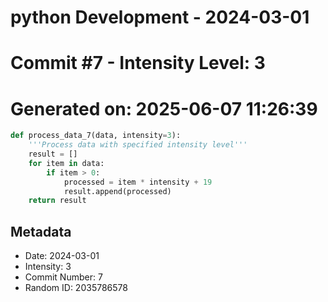 ﻿# python Development - 2024-03-01
# Commit #7 - Intensity Level: 3
# Generated on: 2025-06-07 11:26:39
```python
def process_data_7(data, intensity=3):
    '''Process data with specified intensity level'''
    result = []
    for item in data:
        if item > 0:
            processed = item * intensity + 19
            result.append(processed)
    return result
```
## Metadata
- Date: 2024-03-01
- Intensity: 3
- Commit Number: 7
- Random ID: 2035786578
